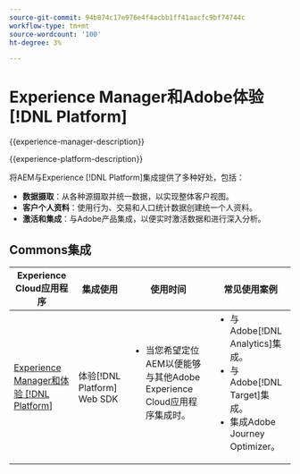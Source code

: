 ```yaml
---
source-git-commit: 94b074c17e976e4f4acbb1ff41aacfc9bf74744c
workflow-type: tm+mt
source-wordcount: '100'
ht-degree: 3%

---
```



# Experience Manager和Adobe体验[!DNL Platform]

{{experience-manager-description}}

{{experience-platform-description}}

将AEM与Experience [!DNL Platform]集成提供了多种好处，包括：

+ **数据摄取**：从各种源摄取并统一数据，以实现整体客户视图。
+ **客户个人资料**：使用行为、交易和人口统计数据创建统一个人资料。
+ **激活和集成**：与Adobe产品集成，以便实时激活数据和进行深入分析。

## Commons集成

<table>
    <thead>
        <tr>
            <th>Experience Cloud应用程序</th>
            <th>集成使用</th>
            <th>使用时间</th>
            <th>常见使用案例</th>
        </tr>
    </thead>
    <tbody>
        <tr>
            <td><a href="https://experienceleague.adobe.com/docs/experience-manager-learn/sites/integrations/experience-platform/web-sdk.html" target="_blank" rel="noreferrer">Experience Manager和体验 [!DNL Platform]</a></td>
            <td>体验[!DNL Platform] Web SDK</td>
            <td>
                <ul style="margin-top: 0;">
                    <li>当您希望定位AEM以便能够与其他Adobe Experience Cloud应用程序集成时。</li>
                </ul>
            </td>
            <td>
                <ul style="margin-top: 0;">
                  <li>与Adobe[!DNL Analytics]集成。</li>
                  <li>与Adobe[!DNL Target]集成。</li>
                  <li>集成Adobe Journey Optimizer。</li>
                </ul>
            </td>
        </tr>        
    </tbody>          
</table>
